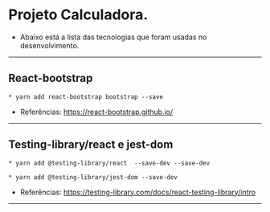 # Projeto Calculadora.

* Abaixo está a lista das tecnologias que foram usadas no desenvolvimento.
<hr>

## React-bootstrap
    * yarn add react-bootstrap bootstrap --save

* Referências: https://react-bootstrap.github.io/
<hr>

## Testing-library/react e jest-dom
    * yarn add @testing-library/react  --save-dev --save-dev

    * yarn add @testing-library/jest-dom --save-dev

* Referências: https://testing-library.com/docs/react-testing-library/intro
<hr>